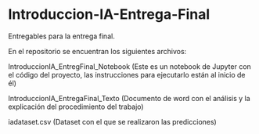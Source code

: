 # Introduccion-IA-Entrega-Final
Entregables para la entrega final.

En el repositorio se encuentran los siguientes archivos:

IntroduccionIA_EntregFinal_Notebook
(Este es un notebook de Jupyter con el código del proyecto, las instrucciones para ejecutarlo están al inicio de él)

IntroduccionIA_EntregaFinal_Texto
(Documento de word con el análisis y la explicación del procedimiento del trabajo)

iadataset.csv
(Dataset con el que se realizaron las predicciones)
